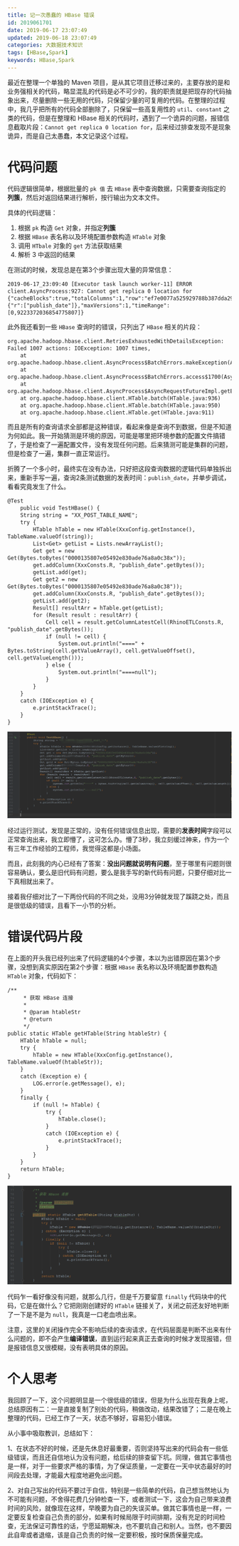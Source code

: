 ```yaml
---
title: 记一次愚蠢的 HBase 错误
id: 2019061701
date: 2019-06-17 23:07:49
updated: 2019-06-18 23:07:49
categories: 大数据技术知识
tags: [HBase,Spark]
keywords: HBase,Spark
---
```



最近在整理一个单独的 Maven 项目，是从其它项目迁移过来的，主要存放的是和业务强相关的代码，略显混乱的代码是必不可少的，我的职责就是把现存的代码抽象出来，尽量删除一些无用的代码，只保留少量的可复用的代码。在整理的过程中，我几乎把所有的代码全部删除了，只保留一些高复用性的 `util`、`constant` 之类的代码，但是在整理和 HBase 相关的代码时，遇到了一个诡异的问题，报错信息截取片段：`Cannot get replica 0 location for`，后来经过排查发现不是现象诡异，而是自己太愚蠢，本文记录这个过程。


<!-- more -->


# 代码问题


代码逻辑很简单，根据批量的 `pk 值` 去 `HBase` 表中查询数据，只需要查询指定的**列簇**，然后对返回结果进行解析，按行输出为文本文件。

具体的代码逻辑：

1. 根据 `pk` 构造 `Get` 对象，并指定**列簇**
2. 根据 `HBase` 表名称以及环境配置参数构造 `HTable` 对象
3. 调用 `HTbale` 对象的 `get` 方法获取结果
4. 解析 3 中返回的结果

在测试的时候，发现总是在第3个步骤出现大量的异常信息：

```
2019-06-17_23:09:40 [Executor task launch worker-11] ERROR client.AsyncProcess:927: Cannot get replica 0 location for {"cacheBlocks":true,"totalColumns":1,"row":"ef7e0077a525929788b387dda294b9bb","families":{"r":["publish_date"]},"maxVersions":1,"timeRange":[0,9223372036854775807]}
```

此外我还看到一些 `HBase` 查询时的错误，只列出了 `HBase` 相关的片段：

```
org.apache.hadoop.hbase.client.RetriesExhaustedWithDetailsException: Failed 1007 actions: IOException: 1007 times, 
	at org.apache.hadoop.hbase.client.AsyncProcess$BatchErrors.makeException(AsyncProcess.java:228)
	at org.apache.hadoop.hbase.client.AsyncProcess$BatchErrors.access$1700(AsyncProcess.java:208)
	at org.apache.hadoop.hbase.client.AsyncProcess$AsyncRequestFutureImpl.getErrors(AsyncProcess.java:1605)
	at org.apache.hadoop.hbase.client.HTable.batch(HTable.java:936)
	at org.apache.hadoop.hbase.client.HTable.batch(HTable.java:950)
	at org.apache.hadoop.hbase.client.HTable.get(HTable.java:911)
```

而且是所有的查询请求全部都是这种错误，看起来像是查询不到数据，但是不知道为何如此。我一开始猜测是环境的原因，可能是哪里把环境参数的配置文件搞错了，于是检查了一遍配置文件，没有发现任何问题。后来猜测可能是集群的问题，但是检查了一遍，集群一直正常运行。

折腾了一个多小时，最终实在没有办法，只好把这段查询数据的逻辑代码单独拆出来，重新手写一遍，查询2条测试数据的发表时间：`publish_date`，并单步调试，看看究竟发生了什么。

```
@Test
    public void TestHBase() {
	String string = "XX_POST_TABLE_NAME";
	try {
		HTable hTable = new HTable(XxxConfig.getInstance(), TableName.valueOf(string));
		List<Get> getList = Lists.newArrayList();
		Get get = new Get(Bytes.toBytes("0000135807e05492e830ade76a8a0c38x"));
		get.addColumn(XxxConsts.R, "publish_date".getBytes());
		getList.add(get);
		Get get2 = new Get(Bytes.toBytes("0000135807e05492e830ade76a8a0c38"));
		get.addColumn(XxxConsts.R, "publish_date".getBytes());
		getList.add(get2);
		Result[] resultArr = hTable.get(getList);
		for (Result result : resultArr) {
			Cell cell = result.getColumnLatestCell(RhinoETLConsts.R, "publish_date".getBytes());
			if (null != cell) {
				System.out.println("====" + Bytes.toString(cell.getValueArray(), cell.getValueOffset(), cell.getValueLength()));
			} else {
				System.out.println("====null");
			}
		}
	}
	catch (IOException e) {
		e.printStackTrace();
	}
}
```

![手写代码单元测试](https://raw.githubusercontent.com/iplaypi/img-playpi/master/img/2019/20190619000313.png "手写代码单元测试")

经过运行测试，发现是正常的，没有任何错误信息出现，需要的**发表时间**字段可以正常查询出来，我立即懵了，这可怎么办。懵了3秒，我立刻缓过神来，作为一个有三年工作经验的工程师，我觉得这都是小场面。

而且，此刻我的内心已经有了答案：**没出问题就说明有问题**，至于哪里有问题则很容易确认，要么是旧代码有问题，要么是我手写的新代码有问题，只要仔细对比一下真相就出来了。

接着我仔细对比了一下两份代码的不同之处，没用3分钟就发现了蹊跷之处，而且是很低级的错误，且看下一小节的分析。


# 错误代码片段


在上面的开头我已经列出来了代码逻辑的4个步骤，本以为出错原因在第3个步骤，没想到真实原因在第2个步骤：根据 `HBase` 表名称以及环境配置参数构造 `HTable` 对象，代码如下：

```
/**
     * 获取 HBase 连接
     *
     * @param htableStr
     * @return
     */
public static HTable getHTable(String htableStr) {
	HTable hTable = null;
	try {
		hTable = new HTable(XxxConfig.getInstance(), TableName.valueOf(htableStr));
	}
	catch (Exception e) {
		LOG.error(e.getMessage(), e);
	}
	finally {
		if (null != hTable) {
			try {
				hTable.close();
			}
			catch (IOException e) {
				e.printStackTrace();
			}
		}
	}
	return hTable;
}
```

![获取HBase表连接的代码片段](https://raw.githubusercontent.com/iplaypi/img-playpi/master/img/2019/20190619000540.png "获取HBase表连接的代码片段")

代码乍一看好像没有问题，就那么几行，但是千万要留意 `finally` 代码块中的代码，它是在做什么？它把刚刚创建好的 `HTable` 链接关了，关闭之前还友好地判断了一下是不是为 `null`，我真是一口老血喷出来。

注意，这里的关闭操作完全不影响后续的查询请求，在代码层面是判断不出来有什么问题的，即不会产生**编译错误**，直到运行起来真正去查询的时候才发现报错，但是报错信息又很模糊，没有表明具体的原因。


# 个人思考


我回顾了一下，这个问题明显是一个很低级的错误，但是为什么出现在我身上呢，总结原因有二：一是直接复制了别处的代码，稍做改动，结果改错了；二是在晚上整理的代码，已经工作了一天，状态不够好，容易犯小错误。

从小事中吸取教训，总结如下：

1、在状态不好的时候，还是先休息好最重要，否则坚持写出来的代码会有一些低级错误，而且还自信地认为没有问题，给后续的排查留下坑。同理，做其它事情也是一样，对于一些要求严格的事情，为了保证质量，一定要在一天中状态最好的时间段去处理，才能最大程度地避免出问题。

2、对自己写出的代码不要过于自信，特别是一些简单的代码，自己想当然地认为不可能有问题，不舍得花费几分钟检查一下，或者测试一下，这会为自己带来浪费时间的风险，就像现在这样，早晚要为自己的失误买单。做其它事情也是一样，一定要反复检查自己负责的部分，如果有时候局限于时间排期，没有充足的时间检查，无法保证可靠性的话，宁愿延期解决，也不要坑自己和别人。当然，也不要因此自卑或者退缩，该是自己负责的时候一定要积极，按时保质保量完成。

